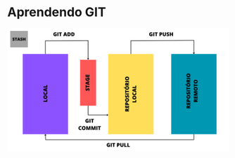 # Aprendendo GIT

![desafio 1](https://github.com/arthurlunkes/Aprendendo_GIT/blob/main/Funcionamento%20GIT.png)
